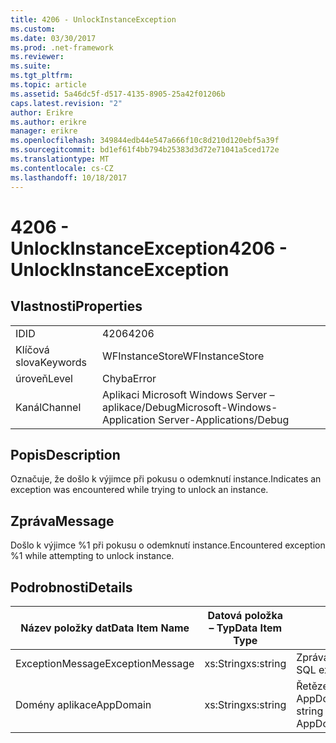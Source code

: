 ```yaml
---
title: 4206 - UnlockInstanceException
ms.custom: 
ms.date: 03/30/2017
ms.prod: .net-framework
ms.reviewer: 
ms.suite: 
ms.tgt_pltfrm: 
ms.topic: article
ms.assetid: 5a46dc5f-d517-4135-8905-25a42f01206b
caps.latest.revision: "2"
author: Erikre
ms.author: erikre
manager: erikre
ms.openlocfilehash: 349844edb44e547a666f10c8d210d120ebf5a39f
ms.sourcegitcommit: bd1ef61f4bb794b25383d3d72e71041a5ced172e
ms.translationtype: MT
ms.contentlocale: cs-CZ
ms.lasthandoff: 10/18/2017
---
```

# <a name="4206---unlockinstanceexception"></a><span data-ttu-id="4bb31-102">4206 - UnlockInstanceException</span><span class="sxs-lookup"><span data-stu-id="4bb31-102">4206 - UnlockInstanceException</span></span>
## <a name="properties"></a><span data-ttu-id="4bb31-103">Vlastnosti</span><span class="sxs-lookup"><span data-stu-id="4bb31-103">Properties</span></span>  
  
|||  
|-|-|  
|<span data-ttu-id="4bb31-104">ID</span><span class="sxs-lookup"><span data-stu-id="4bb31-104">ID</span></span>|<span data-ttu-id="4bb31-105">4206</span><span class="sxs-lookup"><span data-stu-id="4bb31-105">4206</span></span>|  
|<span data-ttu-id="4bb31-106">Klíčová slova</span><span class="sxs-lookup"><span data-stu-id="4bb31-106">Keywords</span></span>|<span data-ttu-id="4bb31-107">WFInstanceStore</span><span class="sxs-lookup"><span data-stu-id="4bb31-107">WFInstanceStore</span></span>|  
|<span data-ttu-id="4bb31-108">úroveň</span><span class="sxs-lookup"><span data-stu-id="4bb31-108">Level</span></span>|<span data-ttu-id="4bb31-109">Chyba</span><span class="sxs-lookup"><span data-stu-id="4bb31-109">Error</span></span>|  
|<span data-ttu-id="4bb31-110">Kanál</span><span class="sxs-lookup"><span data-stu-id="4bb31-110">Channel</span></span>|<span data-ttu-id="4bb31-111">Aplikaci Microsoft Windows Server – aplikace/Debug</span><span class="sxs-lookup"><span data-stu-id="4bb31-111">Microsoft-Windows-Application Server-Applications/Debug</span></span>|  
  
## <a name="description"></a><span data-ttu-id="4bb31-112">Popis</span><span class="sxs-lookup"><span data-stu-id="4bb31-112">Description</span></span>  
 <span data-ttu-id="4bb31-113">Označuje, že došlo k výjimce při pokusu o odemknutí instance.</span><span class="sxs-lookup"><span data-stu-id="4bb31-113">Indicates an exception was encountered while trying to unlock an instance.</span></span>  
  
## <a name="message"></a><span data-ttu-id="4bb31-114">Zpráva</span><span class="sxs-lookup"><span data-stu-id="4bb31-114">Message</span></span>  
 <span data-ttu-id="4bb31-115">Došlo k výjimce %1 při pokusu o odemknutí instance.</span><span class="sxs-lookup"><span data-stu-id="4bb31-115">Encountered exception %1 while attempting to unlock instance.</span></span>  
  
## <a name="details"></a><span data-ttu-id="4bb31-116">Podrobnosti</span><span class="sxs-lookup"><span data-stu-id="4bb31-116">Details</span></span>  
  
|<span data-ttu-id="4bb31-117">Název položky dat</span><span class="sxs-lookup"><span data-stu-id="4bb31-117">Data Item Name</span></span>|<span data-ttu-id="4bb31-118">Datová položka – Typ</span><span class="sxs-lookup"><span data-stu-id="4bb31-118">Data Item Type</span></span>|<span data-ttu-id="4bb31-119">Popis</span><span class="sxs-lookup"><span data-stu-id="4bb31-119">Description</span></span>|  
|--------------------|--------------------|-----------------|  
|<span data-ttu-id="4bb31-120">ExceptionMessage</span><span class="sxs-lookup"><span data-stu-id="4bb31-120">ExceptionMessage</span></span>|<span data-ttu-id="4bb31-121">xs:String</span><span class="sxs-lookup"><span data-stu-id="4bb31-121">xs:string</span></span>|<span data-ttu-id="4bb31-122">Zpráva z výjimky SQL.</span><span class="sxs-lookup"><span data-stu-id="4bb31-122">The message from the SQL exception.</span></span>|  
|<span data-ttu-id="4bb31-123">Domény aplikace</span><span class="sxs-lookup"><span data-stu-id="4bb31-123">AppDomain</span></span>|<span data-ttu-id="4bb31-124">xs:String</span><span class="sxs-lookup"><span data-stu-id="4bb31-124">xs:string</span></span>|<span data-ttu-id="4bb31-125">Řetězec vrácený AppDomain.CurrentDomain.FriendlyName.</span><span class="sxs-lookup"><span data-stu-id="4bb31-125">The string returned by AppDomain.CurrentDomain.FriendlyName.</span></span>|
